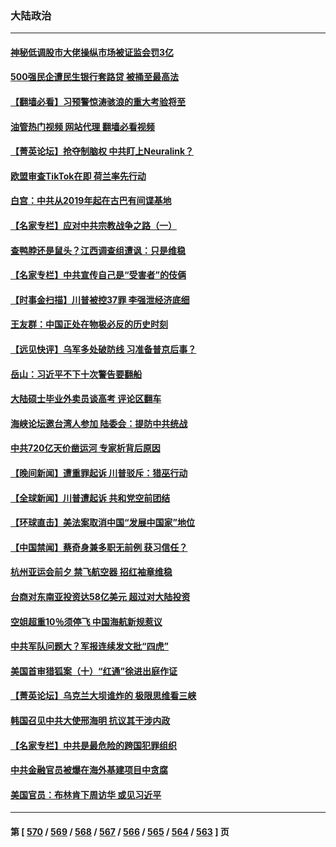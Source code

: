 ### 大陆政治
---
#### [神秘低调股市大佬操纵市场被证监会罚3亿](../../pages/ncid277/n14014097.md?06112045) 
#### [500强民企遭民生银行套路贷 被捅至最高法](../../pages/ncid277/n14013956.md?06112045) 
#### [【翻墙必看】习预警惊涛骇浪的重大考验将至](../../pages/ncid277/n14013945.md?06112045) 
#### [油管热门视频 网站代理 翻墙必看视频](http://138.2.39.72:81/youtube.html?epic-marker?06112045)
#### [【菁英论坛】抢夺制脑权 中共盯上Neuralink？](../../pages/ncid277/n14013895.md?06112045) 
#### [欧盟审查TikTok在即 荷兰率先行动](../../pages/ncid277/n14013812.md?06112045) 
#### [白宫：中共从2019年起在古巴有间谍基地](../../pages/ncid277/n14013849.md?06112045) 
#### [【名家专栏】应对中共宗教战争之路（一）](../../pages/ncid277/n14010381.md?06112045) 
#### [查鸭脖还是鼠头？江西调查组遭讽：只是维稳](../../pages/ncid277/n14013811.md?06112045) 
#### [【名家专栏】中共宣传自己是“受害者”的伎俩](../../pages/ncid277/n14013205.md?06112045) 
#### [【时事金扫描】川普被控37罪 李强泄经济底细](../../pages/ncid277/n14013791.md?06112045) 
#### [王友群：中国正处在物极必反的历史时刻](../../pages/ncid277/n14013469.md?06112045) 
#### [【远见快评】乌军多处破防线 习准备普京后事？](../../pages/ncid277/n14013777.md?06112045) 
#### [岳山：习近平不下十次警告要翻船](../../pages/ncid277/n14013697.md?06112045) 
#### [大陆硕士毕业外卖员谈高考 评论区翻车](../../pages/ncid277/n14013677.md?06112045) 
#### [海峡论坛邀台湾人参加 陆委会：提防中共统战](../../pages/ncid277/n14013678.md?06112045) 
#### [中共720亿天价凿运河 专家析背后原因](../../pages/ncid277/n14012805.md?06112045) 
#### [【晚间新闻】遭重罪起诉 川普驳斥：猎巫行动](../../pages/ncid277/n14013662.md?06112045) 
#### [【全球新闻】川普遭起诉 共和党空前团结](../../pages/ncid277/n14013663.md?06112045) 
#### [【环球直击】美法案取消中国“发展中国家”地位](../../pages/ncid277/n14013329.md?06112045) 
#### [【中国禁闻】蔡奇身兼多职无前例 获习信任？](../../pages/ncid277/n14013426.md?06112045) 
#### [杭州亚运会前夕 禁飞航空器 招红袖章维稳](../../pages/ncid277/n14013618.md?06112045) 
#### [台商对东南亚投资达58亿美元 超过对大陆投资](../../pages/ncid277/n14013280.md?06112045) 
#### [空姐超重10％须停飞 中国海航新规惹议](../../pages/ncid277/n14013628.md?06112045) 
#### [中共军队问题大？军报连续发文批“四虎”](../../pages/ncid277/n14013541.md?06112045) 
#### [美国首审猎狐案（十）“红通”徐进出庭作证](../../pages/ncid277/n14013571.md?06112045) 
#### [【菁英论坛】乌克兰大坝谁炸的 极限思维看三峡](../../pages/ncid277/n14013441.md?06112045) 
#### [韩国召见中共大使邢海明 抗议其干涉内政](../../pages/ncid277/n14013427.md?06112045) 
#### [【名家专栏】中共是最危险的跨国犯罪组织](../../pages/ncid277/n14012435.md?06112045) 
#### [中共金融官员被爆在海外基建项目中贪腐](../../pages/ncid277/n14013346.md?06112045) 
#### [美国官员：布林肯下周访华 或见习近平](../../pages/ncid277/n14013392.md?06112045) 

---
#### 第 [ [570](./570.md?06112045) / [569](./569.md?06112045) / [568](./568.md?06112045) / [567](./567.md?06112045) / [566](./566.md?06112045) / [565](./565.md?06112045) / [564](./564.md?06112045) / [563](./563.md?06112045) ] 页
